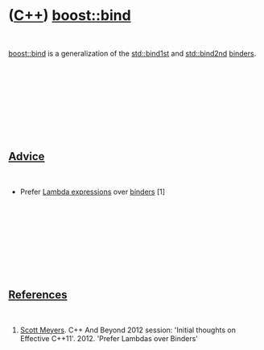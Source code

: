 
 

 

 

 

 

([C++](Cpp.md)) [boost::bind](CppStdBind.md)
===========================================

 

[boost::bind](CppStdBind.md) is a generalization of the
[std::bind1st](CppStdBind1st.md) and [std::bind2nd](CppStdBind2nd.md)
[binders](CppBinder.md).

 

 

 

 

 

[Advice](CppAdvice.md)
-----------------------

 

-   Prefer [Lambda expressions](CppLambdaExpression.md) over
    [binders](CppBinder.md) \[1\]

 

 

 

 

 

[References](CppReferences.md)
-------------------------------

 

1.  [Scott Meyers](CppScottMeyers.md). C++ And Beyond 2012 session:
    'Initial thoughts on Effective C++11'. 2012. 'Prefer Lambdas over
    Binders'

 

 

 

 

 

 

